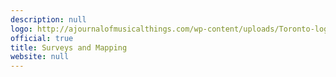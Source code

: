 ```yaml
---
description: null
logo: http://ajournalofmusicalthings.com/wp-content/uploads/Toronto-logo.png
official: true
title: Surveys and Mapping
website: null
---
```

